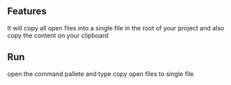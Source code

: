 ## Features

It will copy all open files into a single file in the root of your project and also copy the content on your clipboard


## Run 
open the command pallete and type copy open files to single file